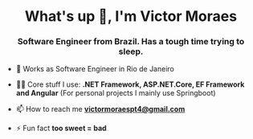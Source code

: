 <h1 align="center">What's up 👋, I'm Victor Moraes</h1>
<h3 align="center">Software Engineer from Brazil. Has a tough time trying to sleep.</h3>

- 🔭 Works as Software Engineer in Rio de Janeiro

- 👨‍💻 Core stuff I use:  **.NET Framework, ASP.NET.Core, EF Framework and Angular** (For personal projects I mainly use Springboot)


- 📫 How to reach me **victormoraespt4@gmail.com**

- ⚡ Fun fact **too sweet = bad**
